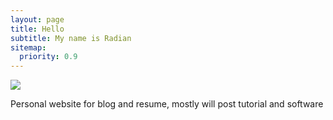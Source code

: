 ```yaml
---
layout: page
title: Hello
subtitle: My name is Radian
sitemap:
  priority: 0.9
---
```


<img src="{{ '/assets/img/circle-cropped.png' | prepend: site.baseurl }}" id="about-img">

<div id="describe-text">
	<p>Personal website for blog and resume, mostly will post tutorial and software</p>
	<p>
</div>
